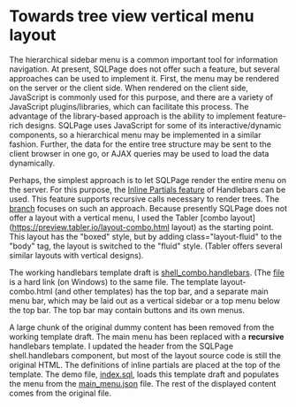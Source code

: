 # Towards tree view vertical menu layout

The hierarchical sidebar menu is a common important tool for information navigation. At present, SQLPage does not offer such a feature, but several approaches can be used to implement it. First, the menu may be rendered on the server or the client side. When rendered on the client side, JavaScript is commonly used for this purpose, and there are a variety of JavaScript plugins/libraries, which can facilitate this process. The advantage of the library-based approach is the ability to implement feature-rich designs. SQLPage uses JavaScript for some of its interactive/dynamic components, so a hierarchical menu may be implemented in a similar fashion. Further, the data for the entire tree structure may be sent to the client browser in one go, or AJAX queries may be used to load the data dynamically.

Perhaps, the simplest approach is to let SQLPage render the entire menu on the server. For this purpose, the [Inline Partials feature](https://handlebarsjs.com/guide/partials.html#inline-partials)  of Handlebars can be used. This feature supports recursive calls necessary to render trees. The [branch](https://github.com/pchemguy/SQLpage/tree/tabler-vertical-combo-treeview) focuses on such an approach. Because presently SQLPage does not offer a layout with a vertical menu, I used the Tabler [combo layout](https://preview.tabler.io/layout-combo.html layout) as the starting point. This layout has the "boxed" style, but by adding class="layout-fluid" to the "body" tag, the layout is switched to the "fluid" style. (Tabler offers several similar layouts with vertical designs).

The working handlebars template draft is [shell_combo.handlebars](branch_dev_dir/abc_dummy_proj/sqlpage/templates/shell_combo.handlebars). (The [file](branch_dev_dir/abc_dummy_proj/www/shell_combo.handlebars.html)  is a hard link (on Windows) to the same file. The template layout-combo.html (and other templates) has the top bar, and a separate main menu bar, which may be laid out as a vertical sidebar or a top menu below the top bar. The top bar may contain buttons and its own menus.

A large chunk  of the original dummy content has been removed from the working template draft. The main menu has been replaced with a **recursive** handlebars template. I updated the header from the SQLPage shell.handlebars component, but most of the layout source code is still the original HTML. The definitions of inline partials are placed at the top of the template. The demo file, [index.sql](branch_dev_dir/abc_dummy_proj/www/index.sql), loads this template draft and populates the menu from the [main_menu.json](branch_dev_dir/abc_dummy_proj/www/main_menu.json) file. The rest of the displayed content comes from the original file. 
